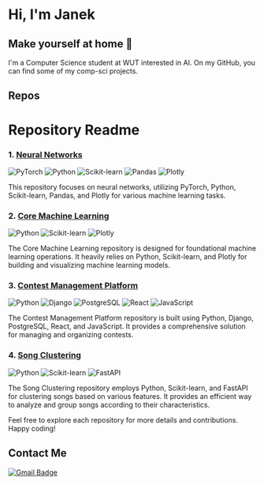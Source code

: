 # Hi, I'm Janek 
## Make yourself at home :new_moon_with_face:

I'm a Computer Science student at WUT interested in AI. On my GitHub, you can find some of my comp-sci projects. 

## Repos
# Repository Readme

### 1. [Neural Networks](https://github.com/your-username/neural-networks)


![PyTorch](https://img.shields.io/badge/PyTorch-purple?style=for-the-badge&logo=pytorch)
![Python](https://img.shields.io/badge/Python-purple?style=for-the-badge&logo=python)
![Scikit-learn](https://img.shields.io/badge/Scikit--learn-purple?style=for-the-badge&logo=scikit-learn)
![Pandas](https://img.shields.io/badge/Pandas-purple?style=for-the-badge&logo=pandas)
![Plotly](https://img.shields.io/badge/Plotly-purple?style=for-the-badge&logo=plotly)

This repository focuses on neural networks, utilizing PyTorch, Python, Scikit-learn, Pandas, and Plotly for various machine learning tasks.

### 2. [Core Machine Learning](https://github.com/your-username/core-machine-learning)

![Python](https://img.shields.io/badge/Python-purple?style=for-the-badge&logo=python)
![Scikit-learn](https://img.shields.io/badge/Scikit--learn-purple?style=for-the-badge&logo=scikit-learn)
![Plotly](https://img.shields.io/badge/Plotly-purple?style=for-the-badge&logo=plotly)

The Core Machine Learning repository is designed for foundational machine learning operations. It heavily relies on Python, Scikit-learn, and Plotly for building and visualizing machine learning models.

### 3. [Contest Management Platform](https://github.com/your-username/contest-management-platform)

![Python](https://img.shields.io/badge/Python-purple?style=for-the-badge&logo=python)
![Django](https://img.shields.io/badge/Django-purple?style=for-the-badge&logo=django)
![PostgreSQL](https://img.shields.io/badge/PostgreSQL-purple?style=for-the-badge&logo=postgresql)
![React](https://img.shields.io/badge/React-purple?style=for-the-badge&logo=react)
![JavaScript](https://img.shields.io/badge/JavaScript-purple?style=for-the-badge&logo=javascript)

The Contest Management Platform repository is built using Python, Django, PostgreSQL, React, and JavaScript. It provides a comprehensive solution for managing and organizing contests.

### 4. [Song Clustering](https://github.com/your-username/song-clustering)

![Python](https://img.shields.io/badge/Python-purple?style=for-the-badge&logo=python)
![Scikit-learn](https://img.shields.io/badge/Scikit--learn-purple?style=for-the-badge&logo=scikit-learn)
![FastAPI](https://img.shields.io/badge/FastAPI-purple?style=for-the-badge&logo=fastapi)

The Song Clustering repository employs Python, Scikit-learn, and FastAPI for clustering songs based on various features. It provides an efficient way to analyze and group songs according to their characteristics.

Feel free to explore each repository for more details and contributions. Happy coding!


## Contact Me
[![Gmail Badge](https://img.shields.io/badge/-filipeckijan@gmail.com-purple?style=flat-roundedrectangle&logo=Gmail&logoColor=white)](mailto:filipeckijan@gmail.com)
